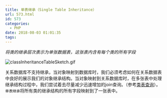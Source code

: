 ```yaml
---
title: 单表继承（Single Table Inheritance）
url: 573.html
id: 573
categories:
  - PHP
date: 2018-08-03 01:01:35
tags:
---
```


_将类的继承层次表示为单张数据表，这张表内含有每个类的所有字段_

![classInheritanceTableSketch.gif](http://storage.veitor.net/2018/08/2552666952.gif "classInheritanceTableSketch.gif")

关系数据库不支持继承，当对象映射到数据库时，我们必须考虑如何在关系数据表中良好的展示我们的对象继承结构。当对象映射到关系数据库时，在多张表中处理继承结构过程中，我们尝试着去尽量减少迅速增加的join查询。（参考[类表查询](http://www.veitor.net/article/571.html)）。`单表继承`将所有类的继承结构的所有字段映射到了一张表中。